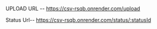 UPLOAD URL --  https://csv-rsqb.onrender.com/upload

Status Url-- https://csv-rsqb.onrender.com/status/:statusId
